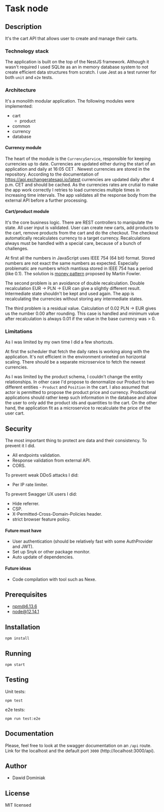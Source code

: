 # Task node

## Description

It's the cart API that allows user to create and manage their carts.

### Technology stack

The application is built on the top of the NestJS framework.
Although it wasn't required I used SQLite as an in memory database system
to not create efficient data structures from scratch.
I use Jest as a test runner for both `unit` and `e2e` tests.

### Architecture

It's a monolith modular application.
The following modules were implemented:

- cart
  - product
- common
- currency
- database

#### Currency module
The heart of the module is the `CurrencyService`, responsible for keeping currencies up to date. Currencies are updated either during the start of an application and daily at 16:05 CET . Newest currencies are stored in the repository. According to the documentation of https://api.exchangeratesapi.io/latest currencies are updated daily after 4 p.m. CET and should be cached. As the currencies rates are crutial to make the app work correctly I retries to load currencies multiple times in increasing time intervals. The app validates all the response body from the external API before a further processing.

#### Cart/product module

It's the core business logic. There are REST controllers to manipulate the state. All user input is validated. User can create new carts, add products to the cart, remove products from the cart and do the checkout. The checkout automatically recalculates currency to a target currency. Recalculations always must be handled with a special care, because of a bunch of challenges.

At first all the numbers in JavaScript uses IEEE 754 (64 bit) format. Stored numbers are not exact the same numbers as expected. Especially problematic are numbers which mantissa stored in IEEE 754 has a period (like 0.1). The solution is [money pattern](https://www.martinfowler.com/eaaCatalog/money.html) proposed by Martin Fowler.

The second problem is an avoidance of double recalculation. Double recalculation EUR -> PLN -> EUR can give a slightly different result. Intermediate state shouldn't be kept and used again. The app is recalculating the currencies without storing any intermediate states.

The third problem is a residual value. Calculation of 0.02 PLN -> EUR gives us the number 0.00 after rounding. This case is handled and minimum value after recalculation is always 0.01 if the value in the base currency was > 0.

### Limitations
As I was limited by my own time I did a few shortcuts.

At first the scheduler that fetch the daily rates is working along with the application.
It's not efficient in the environment orineted on horizontal scaling.
There should be a separate microservice to fetch the newest currencies.

As I was limited by the product schema, I couldn't change the entity relationships. In other case I'd propose to denormalize our Product to two different entities - `Product` and `Position` in the cart. I also assumed that actor is permitted to propose the product price and currency. Productional applications should rather keep such information in the database and allow the user to only add the product ids and quantities to the cart. On the other hand, the application fit as a microservice to recalculate the price of the user cart.

## Security

The most important thing to protect are data and their consistency. To prevent it I did.

- All endpoints validation.
- Response validation from external API.
- CORS.

To prevent weak DDoS attacks I did:
- Per IP rate limiter.

To prevent Swagger UX users I did:
- Hide referrer.
- CSP.
- X-Permitted-Cross-Domain-Policies header.
- strict browser feature policy.

#### Future must have
- User authentication (should be relatively fast with some AuthProvider and JWT).
- Set up Snyk or other package monitor.
- Auto update of dependencies.

#### Future ideas
- Code compilation with tool such as Nexe.

## Prerequisites

- npm@6.13.6
- node@12.14.1

## Installation

```
npm install
```

## Running
```
npm start
```

## Testing

Unit tests:
```
npm test
```

e2e tests:
```
npm run test:e2e
```

## Documentation

Please, feel free to look at the swagger documentation on an `/api` route.
Link for the localhost and the default port `3000` (http://localhost:3000/api).

## Author

- Dawid Dominiak

## License
MIT licensed
